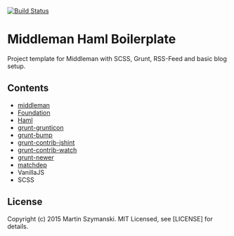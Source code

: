 [![Build Status](https://travis-ci.org/elfacht/middleman-haml-boilerplate.svg)](https://travis-ci.org/elfacht/middleman-haml-boilerplate)

# Middleman Haml Boilerplate

Project template for Middleman with SCSS, Grunt, RSS-Feed and basic blog setup.

## Contents

* [middleman](https://middlemanapp.com/)
* [Foundation](http://foundation.zurb.com/docs/)
* [Haml](http://haml.info/)
* [grunt-grunticon](http://www.grunticon.com/)
* [grunt-bump](https://github.com/vojtajina/grunt-bump)
* [grunt-contrib-jshint](https://github.com/gruntjs/grunt-contrib-jshint)
* [grunt-contrib-watch](https://github.com/gruntjs/grunt-contrib-watch)
* [grunt-newer](https://www.npmjs.com/package/grunt-newer)
* [matchdep](https://www.npmjs.com/package/matchdep)
* VanillaJS
* SCSS

## License
Copyright (c) 2015 Martin Szymanski. MIT Licensed, see [LICENSE] for details.